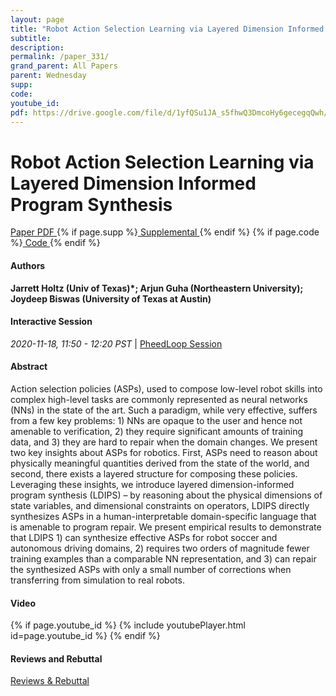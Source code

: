 ```yaml
---
layout: page
title: "Robot Action Selection Learning via Layered Dimension Informed Program Synthesis"
subtitle: 
description:
permalink: /paper_331/
grand_parent: All Papers
parent: Wednesday
supp: 
code: 
youtube_id: 
pdf: https://drive.google.com/file/d/1yfQSu1JA_s5fhwQ3DmcoHy6gecegqQwh/view
---
```


# Robot Action Selection Learning via Layered Dimension Informed Program Synthesis

<a href="https://drive.google.com/file/d/1yfQSu1JA_s5fhwQ3DmcoHy6gecegqQwh/view" target="_blank" rel="noopener noreferrer" class="btn btn-blue"><i class="fa fa-file-text-o" aria-hidden="true"></i> Paper PDF </a> {% if page.supp %}<a href="" target="_blank" rel="noopener noreferrer" class="btn btn-green"><i class="fa fa-file-text-o" aria-hidden="true"></i> Supplemental </a>{% endif %} {% if page.code %}<a href="" target="_blank" rel="noopener noreferrer" class="btn"><i class="fa fa-github" aria-hidden="true"></i> Code </a>{% endif %} 

#### Authors
**Jarrett Holtz (Univ of Texas)*; Arjun Guha (Northeastern University); Joydeep Biswas (University of Texas at Austin)**

#### Interactive Session
<em>2020-11-18, 11:50 - 12:20 PST </em> | <a href="https://pheedloop.com/corl2020/virtual/?page=sessions&section=SESCA9KH19MJ4Z9RY" target="_blank" rel="noopener noreferrer"> PheedLoop Session <i class="fa fa-external-link" aria-hidden="true"></i> </a> 

#### Abstract
Action selection policies (ASPs), used to compose low-level robot
skills into complex high-level tasks are commonly represented as neural networks
(NNs) in the state of the art. Such a paradigm, while very effective, suffers from
a few key problems: 1) NNs are opaque to the user and hence not amenable to
verification, 2) they require significant amounts of training data, and 3) they are
hard to repair when the domain changes. We present two key insights about ASPs
for robotics. First, ASPs need to reason about physically meaningful quantities
derived from the state of the world, and second, there exists a layered structure
for composing these policies. Leveraging these insights, we introduce layered
dimension-informed program synthesis (LDIPS) – by reasoning about the physical
dimensions of state variables, and dimensional constraints on operators, LDIPS
directly synthesizes ASPs in a human-interpretable domain-specific language that
is amenable to program repair. We present empirical results to demonstrate that
LDIPS 1) can synthesize effective ASPs for robot soccer and autonomous driving domains, 2) requires two orders of magnitude fewer training examples than a
comparable NN representation, and 3) can repair the synthesized ASPs with only
a small number of corrections when transferring from simulation to real robots.

#### Video
{% if page.youtube_id %}
{% include youtubePlayer.html id=page.youtube_id %}
{% endif %}

#### Reviews and Rebuttal
<a href="https://drive.google.com/file/d/1HSB3mnv7C3u1HWFS1k529UTDblBBHwbh/view" target="_blank" rel="noopener noreferrer" class="btn btn-purple"><i class="fa fa-pencil-square-o" aria-hidden="true"></i> Reviews & Rebuttal </a>

